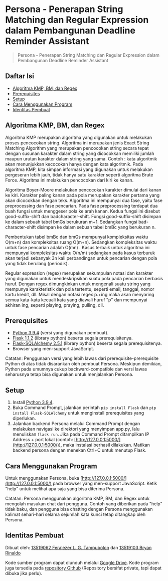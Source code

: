# Persona - Penerapan String Matching dan Regular Expression dalam Pembangunan Deadline Reminder Assistant
> Persona - Penerapan String Matching dan Regular Expression dalam Pembangunan Deadline Reminder Assistant

## Daftar Isi
* [Algoritma KMP, BM, dan Regex](#algoritma-kmp-bm-dan-regex)
* [Prerequisites](#prerequisites)
* [Setup](#setup)
* [Cara Menggunakan Program](#cara-menggunakan-program)
* [Identitas Pembuat](#identitas-pembuat)

## Algoritma KMP, BM, dan Regex
Algoritma KMP merupakan algoritma yang digunakan untuk melakukan proses pencocokan string. Algoritma ini merupakan jenis Exact String Matching Algorithm yang merupakan pencocokan string secara tepat dengan susunan karakter dalam string yang dicocokkan memiliki jumlah maupun urutan karakter dalam string yang sama. Contoh : kata algoritmik akan menunjukkan kecocokan hanya dengan kata algoritmik. Pada algoritma KMP, kita simpan informasi yang digunakan untuk melakukan pergeseran lebih jauh, tidak hanya satu karakter seperti algoritma Brute Force. Algoritma ini melakukan pencocokan dari kiri ke kanan.

Algoritma Boyer-Moore melakukan pencocokan karakter dimulai dari kanan ke kiri. Karakter paling kanan pada pola merupakan karakter pertama yang akan dicocokkan dengan teks. Algoritma ini mempunyai dua fase, yaitu fase preprocessing dan fase pencarian. Pada fase preprocessing terdapat dua buah fungsi untuk menggeser pola ke arah kanan. Kedua fungsi ini disebut good-suffix-shift dan badcharacter-shift. Fungsi good-suffix-shift disimpan ke dalam sebuah tabel bmGs berukuran m+1. Sedangkan fungsi bad-character-shift disimpan ke dalam sebuah tabel bmBc yang berukuran n.

Pembentukan tabel bmBc dan bmGs mempunyai kompleksitas waktu O(m+n) dan kompleksitas ruang O(m+n). Sedangkan kompleksitas waktu untuk fase pencarian adalah O(mn) . Kasus terbaik untuk algoritma ini mempunyai kompleksitas waktu O(n/m) sedangkan pada kasus terburuk akan terjadi sebanyak 3n kali perbandingan untuk pencarian dengan pola yang tidak berulang (periodik).

Regular expression (regex) merupakan sekumpulan notasi dan karakter yang digunakan untuk mendeskripsikan suatu pola pada pencarian berbasis huruf. Dengan regex dimungkinkan untuk mengenali suatu string yang mempunya karakteristik dan pola tertentu, seperti email, tanggal, nomor kartu kredit, dll. Misal dengan notasi regex p.+ing maka akan menyaring semua kata-kata kecuali kata yang diawali huruf "p" dan mempunyai akhiran ing, seperti playing, praying, pulling, dll.

## Prerequisites
* [Python 3.9.4](https://www.python.org/downloads/release/python-394/) (versi yang digunakan pembuat).
* [Flask 1.1.2](https://pypi.org/project/Flask/) (library python) beserta segala prerequisitenya.
* [Flask-SQLAlchemy 2.5.1](https://pypi.org/project/Flask-SQLAlchemy/) (library python) beserta segala prerequisitenya.
* Browser yang men-support JavaScript.

Catatan: Penggunaan versi yang lebih lawas dari prerequisite-prerequisite Python di atas tidak disarankan oleh pembuat Persona. Meskipun demikian, Python pada umumnya cukup backward-compatible dan versi lawas seharusnya tetap bisa digunakan untuk menjalankan Persona.

## Setup
1. Install [Python 3.9.4](https://www.python.org/downloads/release/python-394/).
2. Buka Command Prompt, jalankan perintah `pip install Flask` dan `pip install Flask-SQLAlchemy` untuk menginstall prerequisites yang diperlukan.
3. Jalankan backend Persona melalui Command Prompt dengan melakukan navigasi ke direktori yang menyimpan app.py, lalu menuliskan `flask run`. Jika pada Command Prompt ditampilkan IP Address + port lokal (contoh: [http://127.0.0.1:5000/](http://127.0.0.1:5000/)), maka instalasi berhasil dilakukan. Matikan backend persona dengan menekan Ctrl+C untuk menutup Flask.

## Cara Menggunakan Program
Untuk menggunakan Persona, buka [http://127.0.0.1:5000/](http://127.0.0.1:5000/) pada browser yang men-support JavaScript. Ketik "help" untuk melihat apa saja yang bisa diterima Persona.

Catatan: Persona menggunakan algoritma KMP, BM, dan Regex untuk mengolah masukan chat dari pengguna. Contoh yang diberikan pada "help" tidak baku, dan pengguna bisa chatting dengan Persona menggunakan kalimat sehari-hari selama sejumlah kata kunci tetap ditangkap oleh Persona.

## Identitas Pembuat
Dibuat oleh: [13519062 Feralezer L. G. Tampubolon](https://github.com/felagorn) dan [13519103 Bryan Rinaldo](https://github.com/bryanrinaldoo)

Kode sumber program dapat diunduh melalui [Google Drive](https://drive.google.com/drive/folders/1wSmW9_jVs0KMn1SMpmZR79qycx2jdSFH?usp=sharing). Kode program juga tersedia pada [repository Github](https://github.com/felagorn/Tubes3_13519062) (Repository bersifat private, tapi dapat dibuka jika perlu).